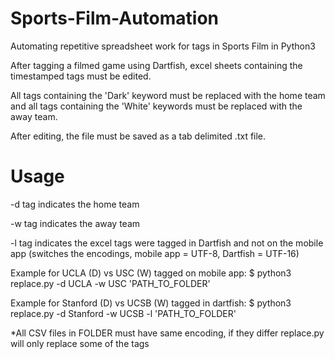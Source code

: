 # Sports-Film-Automation
Automating repetitive spreadsheet work for tags in Sports Film in Python3

After tagging a filmed game using Dartfish, excel sheets containing the timestamped tags must be edited.

All tags containing the 'Dark' keyword must be replaced with the home team and all tags containing the
'White' keywords must be replaced with the away team.

After editing, the file must be saved as a tab delimited .txt file.

# Usage

-d tag indicates the home team

-w tag indicates the away team

-l tag indicates the excel tags were tagged in Dartfish and not on the mobile app
   (switches the encodings, mobile app = UTF-8, Dartfish = UTF-16)



Example for UCLA (D) vs USC (W) tagged on mobile app:
  $ python3 replace.py -d UCLA -w USC 'PATH_TO_FOLDER'

Example for Stanford (D) vs UCSB (W) tagged in dartfish:
  $ python3 replace.py -d Stanford -w UCSB -l 'PATH_TO_FOLDER'
  
   *All CSV files in FOLDER must have same encoding, if they differ replace.py will only replace some of the tags
